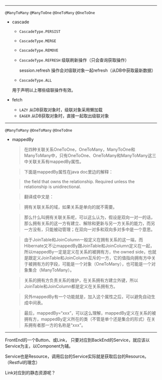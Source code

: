 
---
`@ManyToMany` `@ManyToOne` `@OneToMany` `@OneToOne`

- cascade
  
  - `CascadeType.PERSIST`
  - `CascadeType.MERGE`
  - `CascadeType.REMOVE`
  - `CascadeType.REFRESH` 级联刷新操作（只会查询获取操作）
    
     session.refresh 操作会对级联对象一起refresh（从DB中获取最新数据）
    
  - `CascadeType.ALL`
  
  用于声明以上哪些级联操作有效。
  
- fetch
  
  - `LAZY` 从DB获取对象时，级联对象采用懒加载
  - `EAGER` 从DB获取对象时，直接一起取出级联对象

---
`@ManyToMany` `@OneToMany` `@OneToOne`

- mappedBy
  
  > 在四种关联关系OneToOne，OneToMany，ManyToOne和ManyToMany中，只有OneToOne、OneToMany和ManyToMany这三中关联关系有mappedBy属性。 
  
  > 下面是mappedBy属性在java doc里边的解释： 
  
  > the field that owns the relationship. Required unless the relationship is unidirectional. 
  
  > 翻译成中文是：
   
  > 拥有关联关系的域，如果关系是单向的就不需要。 

  > 那么什么叫拥有关联关系呢，可以这么认为，假设是双向一对一的话，那么拥有关系的这一方有建立、解除和更新与另一方关系的能力，而另一方没有，只能被动管理；在双向一对多和双向多对多中是一个意思。 
  
  > 由于JoinTable和JoinColumn一般定义在拥有关系的这一端，而Hibernate又不让mappedBy跟JoinTable和JoinColumn定义在一起，所以mappedBy一定是定义在关系的被拥有方，the owned side，也就是跟定义JoinTable和JoinColumn互斥的一方，它的值指向拥有方中关于被拥有方的字段，可能是一个对象（OneToMany），也可能是一个对象集合（ManyToMany）。 

  > 关系的拥有方负责关系的维护，在关系拥有方建立外键，所以JoinTable和JoinColumn都是定义在关系拥有方。 

  > 另外mappedBy有一个功能就是，加入这个属性之后，可以避免自动生成中间表。 

  > 最后，mappedBy=“xxx”，可以这么理解，mappedBy定义在关系的被拥有方，mappedBy定义所在的类（不管是单个还是集合的形式）在关系拥有者那一方的名称是“xxx”。


---



FrontEnd的一个Button、或Link，
只要对应到BackEnd的Service，就应该以Service为主，以Component为辅。

Service也是Resource，调用后台的Service实际就是获取后台的Resource。
（Restful的理念）

Link对应到的静态资源呢？